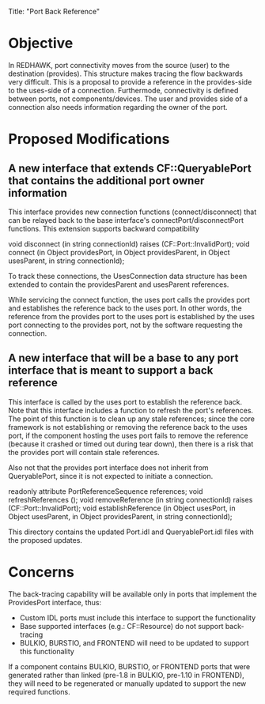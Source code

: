 
Title: "Port Back Reference"

# Objective
In REDHAWK, port connectivity moves from the source (user) to the destination (provides). This structure makes tracing the flow backwards very difficult. This is a proposal to provide a reference in the provides-side to the uses-side of a connection. Furthermode, connectivity is defined between ports, not components/devices. The user and provides side of a connection also needs information regarding the owner of the port.

# Proposed Modifications

## A new interface that extends CF::QueryablePort that contains the additional port owner information
This interface provides new connection functions (connect/disconnect) that can be relayed back to the base interface's connectPort/disconnectPort functions. This extension supports backward compatibility

void disconnect (in string connectionId) raises (CF::Port::InvalidPort);
void connect (in Object providesPort, in Object providesParent, in Object usesParent, in string connectionId);

To track these connections, the UsesConnection data structure has been extended to contain the providesParent and usesParent references.

While servicing the connect function, the uses port calls the provides port and establishes the reference back to the uses port. In other words, the reference from the provides port to the uses port is established by the uses port connecting to the provides port, not by the software requesting the connection.

## A new interface that will be a base to any port interface that is meant to support a back reference

This interface is called by the uses port to establish the reference back. Note that this interface includes a function to refresh the port's references. The point of this function is to clean up any stale references; since the core framework is not establishing or removing the reference back to the uses port, if the component hosting the uses port fails to remove the reference (because it crashed or timed out during tear down), then there is a risk that the provides port will contain stale references.

Also not that the provides port interface does not inherit from QueryablePort, since it is not expected to initiate a connection.

readonly attribute PortReferenceSequence references;
void refreshReferences ();
void removeReference (in string connectionId) raises (CF::Port::InvalidPort);
void establishReference (in Object usesPort, in Object usesParent, in Object providesParent, in string connectionId);

This directory contains the updated Port.idl and QueryablePort.idl files with the proposed updates.

# Concerns

The back-tracing capability will be available only in ports that implement the ProvidesPort interface, thus:
- Custom IDL ports must include this interface to support the functionality
- Base supported interfaces (e.g.: CF::Resource) do not support back-tracing
- BULKIO, BURSTIO, and FRONTEND will need to be updated to support this functionality

If a component contains BULKIO, BURSTIO, or FRONTEND ports that were generated rather than linked (pre-1.8 in BULKIO, pre-1.10 in FRONTEND), they will need to be regenerated or manually updated to support the new required functions.
